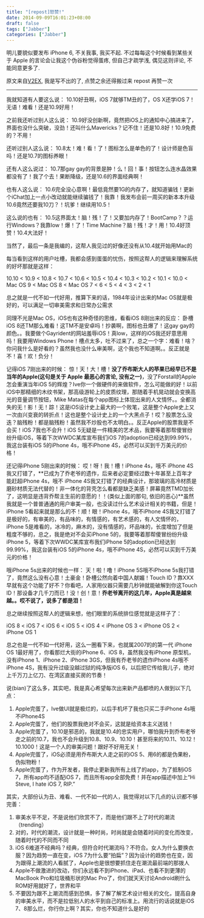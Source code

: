 ```yaml
---
title: "[repost]怒赞!"
date: 2014-09-09T16:01:23+08:00
draft: false
tags: ["Jabber"]
categories: ["Jabber"]
---
```


明儿要貌似要发布 iPhone 6, 不关我事, 我买不起. 不过每每这个时候看到某些关于 Apple 的言论会让我这个伪谷粉觉得蛋疼, 但自己才疏学浅, 偶见这则评论, 不能同意更多了.

原文来自[V2EX](http://v2ex.com/t/115484#reply134), 我是写不出的了, 点赞之余还得搬过来 repost 再赞一次

-----------------------------------

我就知道有人要这么说：
10.10好丑啊，iOS 7就够TM丑的了，OS X还学iOS 7！无语！难看！还是10.9好用！

之前我还听过别人这么说：
10.9好没创新啊，竟然把iOS上的通知中心搞进来了，界面也没什么突破，没劲！还叫什么Mavericks？记不住！还是10.8好！10.9免费的？不用！

还听过别人这么说：
10.8太！难！看！了！图标怎么是单色的了！设计师是色盲吗！还是10.7的图标养眼！

还有人这么说过：
10.7那gay gay的背景是肿！么！回！事！按钮怎么连水晶效果都没有了！我了个去！果断降级，还是10.6的界面经典啊！

也有人这么说：
10.6完全没心意啊！最低竟然要1G的内存了，就知道骗钱！更新个iChat加上一点小改动就能继续骗钱了！我靠！我发布会前一周买的新本本升级10.6竟然还要我10刀？！坑爹！继续用10.5！

这么说的也有：
10.5这界面太！脑！残！了！又要加内存了！BootCamp？？运行Windows？我靠low！爆！了！Time Machine？脑！残！才！用！10.4好顶赞！10.4大法好！

当然了，最后一条是我编的，这帮人我见过的好像还没有从10.4就开始用Mac的

每当看到这样的用户吐槽，我都会感到蛋蛋的忧伤，按照这帮人的逻辑来理解系统的好坏那就是这样：

10.10 < 10.9 < 10.8 < 10.7 < 10.6 < 10.5 < 10.4 < 10.3 < 10.2 < 10.1 < 10.0 < Mac OS 9 < Mac OS 8 < Mac OS 7 < 6 < 5 < 4 < 3 < 2 < 1

总之就是一代不如一代好用，推算下来的话，1984年设计出来的Mac OS就是极好的，可以满足一切审美需求和日常办公需求

同理不光是Mac OS，iOS也有这种奇怪的思维，看看iOS 8刚出来的反应：
卧槽iOS 8还TM那么难看！这TM不是安卓吗！抄袭啊，图标也丑爆了！这gay gay的颜色。。我要做个Gayrident的网站羞辱iOS！真low，这样的iOS我还好意思用吗！我要用Windows Phone！槽点太多，吐不过来了，总之一个字：难看！啥？你问我什么是好看的？虽然我也没什么审美啊，这个我也不知道啊。。反正就是不！喜！欢！负分！

记得iOS 7刚出来的时候：
惊！天！大！槽！**没了乔布斯大人的苹果已经早已不是当年的Apple(这句是关于 Apple 最恶心的言论, 没有之一)**，没了Forstall的Apple怎会重演当年iOS 5的辉煌？Ive你一个做硬件的来做软件，怎么可能做的好！以前iOS中那精细的木纹书架，那高级游轮上的皮质纹理，那随着手机晃动就会变换高光的音量调节按钮，Mike Matas在每个app图标上体现出来的人文情怀。。全都消失的无！影！无！踪！这是iOS设计史上最大的一个败笔，这是整个Apple史上又一次由兴变衰的转折点！这也是整个设计史上的一个大黑点子！哎？股票怎么没迭？脑残粉！都是脑残粉！虽然我不炒股也不太明白。。反正Apple的股票我是不会买！iOS 7我也不会升！iOS 5无疑是一件精美的艺术品，我要等着那帮傻冒纷纷升级iOS，等着下次WWDC某库宣布我们iOS 7的adoption已经达到99.99%，我这台装有iOS 5的iPhone 4s，哦不iPhone 4S，必然可以买到千万美元的价格！

还记得iPhone 5刚出来的时候：
哎！呀！我！槽！iPhone 4s，哦不 iPhone 4S我又打错了，**已成为了乔老爷的遗作，后来者必定要经过数十年甚至上百年才能赶超iPhone 4s，哦不 iPhone 4S我又打错了的经典设计，那玻璃的高冷材质是磨砂材质无法代替的！非一体化的背壳怎么看都是缺乏美感！屏幕竟然TMD加长了，这明显是违背乔帮主生前的意愿的！！(类似上面的那句, 依旧的恶心)**虽然我就是一个普普通通的用户审美一般，也没读过什么艺术设计相关的书籍，但是！iPhone 5看起来就是那么的不！顺！眼！iPhone 4s，哦不iPhone 4S我又打错了是极好的，有审美的，有品味的，有情感的，有艺术感的，有人文情怀的，iPhone 5是难看的，冰冷的，麻木的，没有情感的，坏品味的，长度增加了但是粗度不够的，总之，我是绝对不会买iPhone 5的，我要等着那帮傻冒纷纷升级iPhone 5，等着下次WWDC某库宣布我们iPhone 5的adoption已经达到99.99%，我这台装有iOS 5的iPhone 4s，哦不iPhone 4S，必然可以买到千万美元的价格！

哦iPhone 5s出来的时候也一样：
天！啦！噜！iPhone 5S哦不iPhone 5s我打错了，竟然这么没有心意！土豪金！卧槽公然向着中国人献媚！Touch ID？靠XXX早就有这个功能了好不？你看吧，人家用仪器只需要几秒钟就能破解到你这Touch ID！那设备才几千刀而已！没！创！意！**乔老爷离开的这几年，Apple真是越来越。。哎不说了，说多了都是泪！**

总之继续按照这帮人的逻辑来想，他们眼里的系统排位感觉就是这样子了：

iOS 8 < iOS 7 < iOS 6 < iOS 5 < iOS 4 < iPhone OS 3 < iPhone OS 2 < iPhone OS 1

总之也是一代不如一代好用，这么一圈看下来，也就属2007的的第一代 iPhone OS 1最好用了，你看那烂大街的iPhone 6、iOS 8，虽然我没有iPhone 原型机，没有iPhone 1、iPhone 2、iPhone 3GS，但我有乔老爷的遗作iPhone 4s哦不iPhone 4S，我有没升过级没越过狱的纯净版iOS 6，以后把它传给我儿子，绝对上千万刀上亿刀、在湾区直接买房的节奏！

说(bian)了这么多，其实吧，我是真心希望每次出来新产品都喷的人做到以下几点：

1. Apple完蛋了，Ive做UI就是极烂的，以后手机坏了我也只买二手iPhone 4s哦不iPhone4S
2. Apple完蛋了，他们的股票我绝对不会买，这就是给资本主义送钱！
3. Apple完蛋了，10.10是邪恶的，我就是10.4的忠实用户，哪怕我升到乔布老爷走之前的10.7，我也不会升级到10.8、10.9、10.10！甚至将来的10.11、10.12！10.1000！这是一个人的审美问题！跟好不好用无关！
4. Apple完蛋了，iOS必须是用乔布斯大人走之前的iOS 5、用6的都是伪果粉，伪拟物粉！
5. Apple完蛋了，作为开发者，我停止更新我所有上线了的app，为了抵制iOS 7，所有app均不适配iOS 7，而且所有app全部免费！并在app描述中加上“Hi Steve, I hate iOS 7, RIP.”

其实，大部份认为丑、难看、一代不如一代的人，我觉得对以下几点的认识都不够完善：

1. 审美水平不足，不是说他们欣赏不了，而是他们跟不上了时代的潮流（trending）
2. 对的，时代的潮流，设计就是一种时尚，时尚就是会随着时间的变化而改变，随着时代的不同而不同
3. iOS 6难道不经典吗？经典，但符合时代潮流吗？不符合。女人为什么要换衣服？因为趋势一直在变，iOS 7为什么要“拍扁”？因为设计的趋势也在变，因为跟得上潮流的人看腻了，Apple也是很想要抓住走在潮流最前端的那拨人
4. Apple不做激进的改动，你们永远看不到iPhone、iPad、也看不到更薄的MacBook Pro和垃圾桶形状的Mac Pro了，你们就天天讨论Android刷什么ROM好用就好了，世界和平
5. 不要因为跟不上潮流而感到恐惧，多了解了解艺术设计相关的文化，提高自身的审美水平，而不是拉低别人的水平到自己的标准上。用流行的话说就是iOS 7、8那么烂，你行你上啊？其实，你也不知道什么是好的